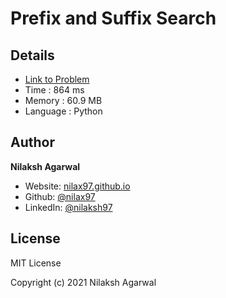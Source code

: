 # Prefix and Suffix Search


## Details

* [Link to Problem](https://leetcode.com/problems/prefix-and-suffix-search/)
* Time : 864 ms
* Memory : 60.9 MB
* Language : Python

## Author

**Nilaksh Agarwal**

* Website: [nilax97.github.io](https://nilax97.github.io/)
* Github: [@nilax97](https://github.com/nilax97)
* LinkedIn: [@nilaksh97](https://linkedin.com/in/nilaksh97)

## License

MIT License

Copyright (c) 2021 Nilaksh Agarwal
